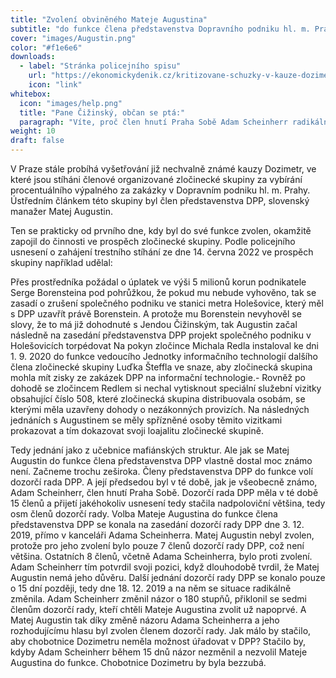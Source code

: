 ```yaml
---
title: "Zvolení obviněného Mateje Augustina"
subtitle: "do funkce člena představenstva Dopravního podniku hl. m. Prahy panem Adamem Scheinherrem, členem hnutí Praha Sobě."
cover: "images/Augustin.png"
color: "#f1e6e6"
downloads:
  - label: "Stránka policejního spisu"
    url: "https://ekonomickydenik.cz/kritizovane-schuzky-v-kauze-dozimetr-cizinsky-se-s-developerem-setkal-celkem-trikrat-termin-jedne-ze-schuzek-uz-nezna-zapisy-nejsou/"
    icon: "link"
whitebox:
  icon: "images/help.png"
  title: "Pane Čižinský, občan se ptá:"
  paragraph: "Víte, proč člen hnutí Praha Sobě Adam Scheinherr radikálně během 15 dnů změnil názor a svým hlasem zvolil Mateje Augustina do dozorčí rady DPP? Považujete to za chybu Adama Scheinherra potažmo hnutí Praha Sobě"
weight: 10
draft: false
---
```


V Praze stále probíhá vyšetřování již nechvalně známé kauzy Dozimetr, ve které jsou stíháni členové organizované zločinecké skupiny za vybírání procentuálního výpalného za zakázky v Dopravním podniku hl. m. Prahy. Ústředním článkem této skupiny byl člen představenstva DPP, slovenský manažer Matej Augustin.  

Ten se prakticky od prvního dne, kdy byl do své funkce zvolen, okamžitě zapojil do činnosti ve prospěch zločinecké skupiny. Podle policejního usnesení o zahájení trestního stíhání ze dne 14. června 2022 ve prospěch skupiny například udělal:

 Přes prostředníka požádal o úplatek ve výši 5 milionů korun podnikatele Serge Borensteina pod pohrůžkou, že pokud mu nebude vyhověno, tak se zasadí o zrušení společného podniku ve stanici metra Holešovice, který měl s DPP uzavřít právě Borenstein. A protože mu Borenstein nevyhověl se slovy, že to má již dohodnuté s Jendou Čižinským, tak Augustin začal následně na zasedání představenstva DPP projekt společného podniku v Holešovicích torpédovat
 Na pokyn zločince Michala Redla instaloval ke dni 1. 9. 2020 do funkce vedoucího Jednotky informačního technologií dalšího člena zločinecké skupiny Luďka Šteffla ve snaze, aby zločinecká skupina mohla mít zisky ze zakázek DPP na informační technologie.- Rovněž po dohodě se zločincem Redlem si nechal vytisknout speciální služební vizitky obsahující číslo 508, které zločinecká skupina distribuovala osobám, se kterými měla uzavřeny dohody o nezákonných provizích. Na následných jednáních s Augustinem se měly spřízněné osoby těmito vizitkami prokazovat a tím dokazovat svoji loajalitu zločinecké skupině.

Tedy jednání jako z učebnice mafiánských struktur.
Ale jak se Matej Augustin do funkce člena představenstva DPP vlastně dostal moc známo není. 
Začneme trochu zeširoka. Členy představenstva DPP do funkce volí dozorčí rada DPP. A její předsedou byl v té době, jak je všeobecně známo, Adam Scheinherr, člen hnutí Praha Sobě. Dozorčí rada DPP měla v té době 15 členů a přijetí jakéhokoliv usnesení tedy stačila nadpoloviční většina, tedy osm členů dozorčí rady. Volba Mateje Augustina do funkce člena představenstva DPP se konala na zasedání dozorčí rady DPP dne 3. 12. 2019, přímo v kanceláři Adama Scheinherra. 
Matej Augustin nebyl zvolen, protože pro jeho zvolení bylo pouze 7 členů dozorčí rady DPP, což není většina. Ostatních 8 členů, včetně Adama Scheinherra, bylo proti zvolení. Adam Scheinherr tím potvrdil svoji pozici, když dlouhodobě tvrdil, že Matej Augustin nemá jeho důvěru. Další jednání dozorčí rady DPP se konalo pouze o 15 dní později, tedy dne 18. 12. 2019 a na něm se situace radikálně změnila. Adam Scheinherr změnil názor o 180 stupňů, přiklonil se sedmi členům dozorčí rady, kteří chtěli Mateje Augustina zvolit už napoprvé. A Matej Augustin tak díky změně názoru Adama Scheinherra a jeho rozhodujícímu hlasu byl zvolen členem dozorčí rady. Jak málo by stačilo, aby chobotnice Dozimetru neměla možnost úřadovat v DPP? Stačilo by, kdyby Adam Scheinherr během 15 dnů názor nezměnil a nezvolil Mateje Augustina do funkce. Chobotnice Dozimetru by byla bezzubá.


